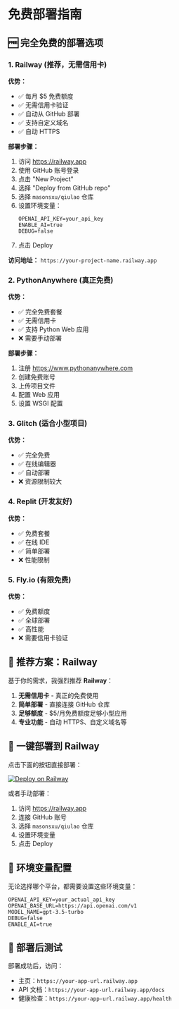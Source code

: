 # 免费部署指南

## 🆓 完全免费的部署选项

### 1. Railway (推荐，无需信用卡)

**优势：**
- ✅ 每月 $5 免费额度
- ✅ 无需信用卡验证
- ✅ 自动从 GitHub 部署
- ✅ 支持自定义域名
- ✅ 自动 HTTPS

**部署步骤：**
1. 访问 https://railway.app
2. 使用 GitHub 账号登录
3. 点击 "New Project"
4. 选择 "Deploy from GitHub repo"
5. 选择 `masonsxu/qiulao` 仓库
6. 设置环境变量：
   ```
   OPENAI_API_KEY=your_api_key
   ENABLE_AI=true
   DEBUG=false
   ```
7. 点击 Deploy

**访问地址：** `https://your-project-name.railway.app`

### 2. PythonAnywhere (真正免费)

**优势：**
- ✅ 完全免费套餐
- ✅ 无需信用卡
- ✅ 支持 Python Web 应用
- ❌ 需要手动部署

**部署步骤：**
1. 注册 https://www.pythonanywhere.com
2. 创建免费账号
3. 上传项目文件
4. 配置 Web 应用
5. 设置 WSGI 配置

### 3. Glitch (适合小型项目)

**优势：**
- ✅ 完全免费
- ✅ 在线编辑器
- ✅ 自动部署
- ❌ 资源限制较大

### 4. Replit (开发友好)

**优势：**
- ✅ 免费套餐
- ✅ 在线 IDE
- ✅ 简单部署
- ❌ 性能限制

### 5. Fly.io (有限免费)

**优势：**
- ✅ 免费额度
- ✅ 全球部署
- ✅ 高性能
- ❌ 需要信用卡验证

## 🎯 推荐方案：Railway

基于你的需求，我强烈推荐 **Railway**：

1. **无需信用卡** - 真正的免费使用
2. **简单部署** - 直接连接 GitHub 仓库
3. **足够额度** - $5/月免费额度足够小型应用
4. **专业功能** - 自动 HTTPS、自定义域名等

## 🚀 一键部署到 Railway

点击下面的按钮直接部署：

[![Deploy on Railway](https://railway.app/button.svg)](https://railway.app/new/template?template=https%3A%2F%2Fgithub.com%2Fmasonsxu%2Fqiulao)

或者手动部署：

1. 访问 https://railway.app
2. 连接 GitHub 账号
3. 选择 `masonsxu/qiulao` 仓库
4. 设置环境变量
5. 点击 Deploy

## 🔧 环境变量配置

无论选择哪个平台，都需要设置这些环境变量：

```env
OPENAI_API_KEY=your_actual_api_key
OPENAI_BASE_URL=https://api.openai.com/v1
MODEL_NAME=gpt-3.5-turbo
DEBUG=false
ENABLE_AI=true
```

## 📱 部署后测试

部署成功后，访问：
- 主页：`https://your-app-url.railway.app`
- API 文档：`https://your-app-url.railway.app/docs`
- 健康检查：`https://your-app-url.railway.app/health`